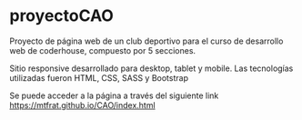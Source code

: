 # proyectoCAO

Proyecto de página web de un club deportivo para el curso de desarrollo web de coderhouse, compuesto por 5 secciones.

Sitio responsive desarrollado para desktop, tablet y mobile. Las tecnologías utilizadas fueron HTML, CSS, SASS y Bootstrap 

Se puede acceder a la página a través del siguiente link https://mtfrat.github.io/CAO/index.html

